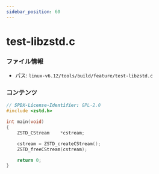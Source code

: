 ```yaml
---
sidebar_position: 60
---
```

# test-libzstd.c

### ファイル情報

- パス: `linux-v6.12/tools/build/feature/test-libzstd.c`

### コンテンツ

```c
// SPDX-License-Identifier: GPL-2.0
#include <zstd.h>

int main(void)
{
	ZSTD_CStream	*cstream;

	cstream = ZSTD_createCStream();
	ZSTD_freeCStream(cstream);

	return 0;
}

```

